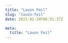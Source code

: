 ```yaml
---
title: "Lavon Feil"
slug: "lavon-feil"
date: 2021-02-20T06:51:37Z

meta:
  title: "Lavon Feil"
---
```


